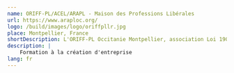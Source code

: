 ```yaml
---
name: ORIFF-PL/ACEL/ARAPL - Maison des Professions Libérales
url: https://www.araploc.org/
logo: /build/images/logo/oriffpllr.jpg
place: Montpellier, France
shortDescription: L'ORIFF-PL Occitanie Montpellier, association Loi 1901, est l’organisme spécialisé dans la formation transversale des Professions Libérales pour les porteurs de projet et les Professionnels Libéraux installés.
description: |
    Formation à la création d'entreprise
lang: fr
---
```

